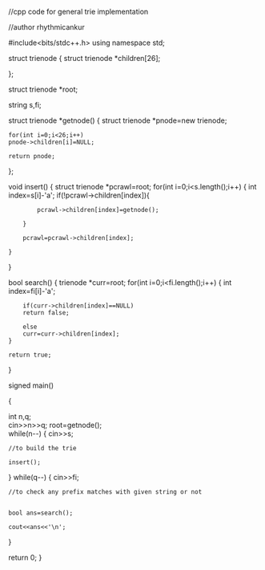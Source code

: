 //cpp code for general trie implementation
                                                                 
                                                                 
 //author rhythmicankur
                                                                 
                                                                 
                                                                
                                                              
#include<bits/stdc++.h>
using namespace std;

struct trienode
{
	struct trienode *children[26];
	
};

struct trienode *root;

string s,fi;


struct trienode *getnode()
{
	struct trienode *pnode=new trienode;   
	
	for(int i=0;i<26;i++)
	pnode->children[i]=NULL;
	
	return pnode;
};

void insert()
{
	struct trienode *pcrawl=root;
	for(int i=0;i<s.length();i++)
	{
		int index=s[i]-'a';
		if(!pcrawl->children[index]){
			
			pcrawl->children[index]=getnode();
			
		}
		
		pcrawl=pcrawl->children[index];
		
	}
	

	
}

bool search()
{
	trienode *curr=root;
	for(int i=0;i<fi.length();i++)
	{
		int index=fi[i]-'a';
		
		if(curr->children[index]==NULL)
		return false;
		
		else
		curr=curr->children[index];
	}
	
	return true;
}



signed main()

{
  
  int n,q;  
  cin>>n>>q;
  root=getnode();   
  while(n--)
  {
  	cin>>s;
  	
    //to build the trie
  	
    insert();
  }
  while(q--)
  {
  	cin>>fi;   
    
    //to check any prefix matches with given string or not
  	
    
    bool ans=search();
  	
  	cout<<ans<<'\n';
  }


return 0;
}
